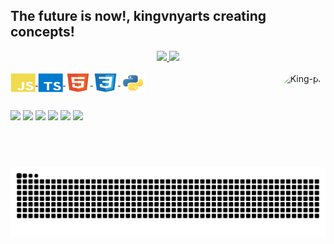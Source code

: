 ## The future is now!, kingvnyarts creating concepts!
<div align="center">
  <a href="https://github.com/kingvnyarts">
  <img height="180em" src="https://github-readme-stats.vercel.app/api?username=kingvnyarts&show_icons=true&theme=dracula&include_all_commits=true&count_private=true"/>
  <img height="180em" src="https://github-readme-stats.vercel.app/api/top-langs/?username=kingvnyarts&layout=compact&langs_count=7&theme=dracula"/>
</div>
<div style="display: inline_block"><br>
  <img align="center" alt="King-Js" height="30" width="40" src="https://raw.githubusercontent.com/devicons/devicon/master/icons/javascript/javascript-plain.svg">
  <img align="center" alt="king-Ts" height="30" width="40" src="https://raw.githubusercontent.com/devicons/devicon/master/icons/typescript/typescript-plain.svg">
  <img align="center" alt="King-HTML" height="30" width="40" src="https://raw.githubusercontent.com/devicons/devicon/master/icons/html5/html5-original.svg">
  <img align="center" alt="King-CSS" height="30" width="40" src="https://raw.githubusercontent.com/devicons/devicon/master/icons/css3/css3-original.svg">
  <img align="center" alt="King-Python" height="30" width="40" src="https://raw.githubusercontent.com/devicons/devicon/master/icons/python/python-original.svg">
  <img align="right" alt="King-pic" height="150" style="border-radius:50px;" src="https://media.discordapp.net/attachments/639956127056134178/890373478988013628/Publicacoes_Instagram_1_1.png?width=676&height=676">
</div>
  
  ##
 
<div> 
  <a href="https://www.youtube.com/channel/UCH3v7ieAodLfcis7FYWl1ww" target="_blank"><img src="https://img.shields.io/badge/YouTube-c400ff?style=for-the-badge&logo=youtube&logoColor=white" target="_blank"></a>
  <a href="https://instagram.com/kingvnyarts" target="_blank"><img src="https://img.shields.io/badge/-Instagram-c400ff?style=for-the-badge&logo=instagram&logoColor=white" target="_blank"></a>
 	<a href="https://www.twitch.tv/kingvnyarts" target="_blank"><img src="https://img.shields.io/badge/Twitch-c400ff?style=for-the-badge&logo=twitch&logoColor=white" target="_blank"></a>
 <a href="https://discord.gg/wagxzStdcR" target="_blank"><img src="https://img.shields.io/badge/Discord-c400ff?style=for-the-badge&logo=discord&logoColor=white" target="_blank"></a> 
  <a href = "mailto:kingvnyarts@gmail.com"><img src="https://img.shields.io/badge/-Gmail-c400ff?style=for-the-badge&logo=gmail&logoColor=white" target="_blank"></a>
  <a href="https://www.linkedin.com/in/kingvnyarts" target="_blank"><img src="https://img.shields.io/badge/-LinkedIn-c400ff?style=for-the-badge&logo=linkedin&logoColor=white" target="_blank"></a> 
 
  ![Snake animation](https://github.com/kingvnyarts/kingvnyarts/blob/main/snake.svg)
 
</div>
